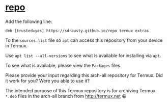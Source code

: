 # [repo](https://github.com/sdrausty/repo)

Add the following line:

```
deb [trusted=yes] https://sdrausty.github.io/repo termux extras
```

To the `sources.list` file so `apt` can access this repository from your device in Termux.

Use `apt list --all-versions` to see what is available for installing via `apt`.

To see what is available, please view the `Packages` files. 

Please provide your input regarding this arch-all repository for Termux. Did it work for you? Were you able to use it?

The intended purpose of this Termux repository is for archiving Termux `*.deb` files in the arch-all branch from http://termux.net 😀
